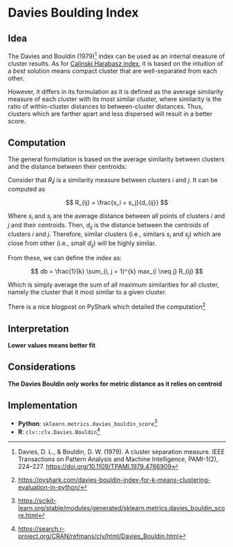 # Davies Boulding Index

## Idea

The Davies and Bouldin (1979)[^ref1] index can be used as an internal measure of cluster results. As for 
[Calinski Harabasz index](../24), it is based on the intuition of a *best* solution means 
compact cluster that are well-separated from each other.

However, it differs in its formulation as it is defined as the average similarity measure 
of each cluster with its most similar cluster, where similarity is the ratio of within-cluster 
distances to between-cluster distances. Thus, clusters which are farther apart and less dispersed will result in a better score.

## Computation

The general formulation is based on the average similarity between clusters and the distance between their centroids:

Consider that $R_ij$ is a similarity measure between clusters $i$ and $j$. It can be computed as

$$ R_{ij} = \frac{s_i + s_j}{d_{ij}} $$ 

Where $s_i$ and $s_j$ are the average distance between all points of clusters $i$  and $j$ and their centroids. 
Then, $d_{ij}$ is the distance between the centroids of clusters $i$ and $j$. 
Therefore, similar clusters (i.e., similars $s_i$ and $s_j$) which are close from other (i.e., small $d_{ij}$) will be highly similar.

From these, we can define the index as:
 
$$ db = \frac{1}{k} \sum_{i, j = 1}^{k} max_{i \neq j} R_{ij} $$

Which is simply average the sum of all maximum similarities for all cluster, namely the cluster that it most similar to a given cluster.

There is a nice blogpost on PyShark which detailed the
computation[^ref2]

## Interpretation

**Lower values means better fit**

## Considerations

**The Davies Bouldin only works for metric distance as it relies on
centroid**

## Implementation

- **Python**: `sklearn.metrics.davies_bouldin_score`[^ref3]
- **R**: `clv::clv.Davies.Bouldin`[^ref4]

[^ref1]: Davies, D. L., & Bouldin, D. W. (1979). A cluster separation measure. IEEE Transactions on Pattern Analysis and Machine Intelligence, PAMI-1(2), 224–227. <https://doi.org/10.1109/TPAMI.1979.4766909>
[^ref2]: <https://pyshark.com/davies-bouldin-index-for-k-means-clustering-evaluation-in-python/>
[^ref3]: <https://scikit-learn.org/stable/modules/generated/sklearn.metrics.davies_bouldin_score.html>
[^ref4]: <https://search.r-project.org/CRAN/refmans/clv/html/Davies_Bouldin.html>
